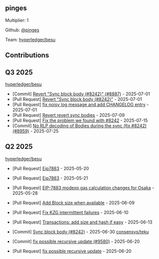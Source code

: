 
## pinges
Multiplier: 1

Github: [@pinges](https://github.com/pinges)

Team: [hyperledger/besu](https://github.com/hyperledger/besu/pulls?q=author%3Apinges)

## Contributions

## Q3 2025


[hyperledger/besu](https://github.com/hyperledger/besu)
* [Commit] [Revert "Sync block body (#8242)" (#8887)](https://github.com/hyperledger/besu/commit/4e2efab6a4709346e26d694f7e345e2c0d6a23d7) - 2025-07-01
* [Pull Request] [Revert "Sync block body (#8242)"](https://github.com/hyperledger/besu/pull/8887) - 2025-07-01
* [Pull Request] [fix noisy log message and add CHANGELOG entry](https://github.com/hyperledger/besu/pull/8886) - 2025-07-01
* [Pull Request] [Revert revert sync bodies](https://github.com/hyperledger/besu/pull/8939) - 2025-07-09
* [Pull Request] [Fix the problem we found with #8242](https://github.com/hyperledger/besu/pull/8959) - 2025-07-15
* [Commit] [No RLP decoding of Bodies during the sync (fix #8242) (#8959)](https://github.com/hyperledger/besu/commit/5bdb2d97bfa05819da89675209402428edcd805c) - 2025-07-25
## Q2 2025

[hyperledger/besu](https://github.com/hyperledger/besu)
* [Pull Request] [Eip7883](https://github.com/hyperledger/besu/pull/8650) - 2025-05-20
* [Pull Request] [Eip7883](https://github.com/hyperledger/besu/pull/8657) - 2025-05-21
* [Pull Request] [EIP-7883 modexp gas calculation changes for Osaka](https://github.com/hyperledger/besu/pull/8707) - 2025-05-28
* [Pull Request] [Add Block size when available](https://github.com/hyperledger/besu/pull/8772) - 2025-06-09
* [Pull Request] [Fix KZG intermittent failures](https://github.com/hyperledger/besu/pull/8781) - 2025-06-10
* [Pull Request] [Transactions: add size and hash if easy](https://github.com/hyperledger/besu/pull/8816) - 2025-06-13

* [Commit] [Sync block body (#8242)](https://github.com/hyperledger/besu/commit/2fb25ce667ff01fae016f1de416234c98c59941c) - 2025-06-30
[consensys/teku](https://github.com/consensys/teku)
* [Commit] [fix possible recursive update (#9580)](https://github.com/Consensys/teku/commit/37b61654d82185310b9a35230a9ec3c1c944abd1) - 2025-06-20
* [Pull Request] [fix possible recursive update](https://github.com/Consensys/teku/pull/9580) - 2025-06-20
